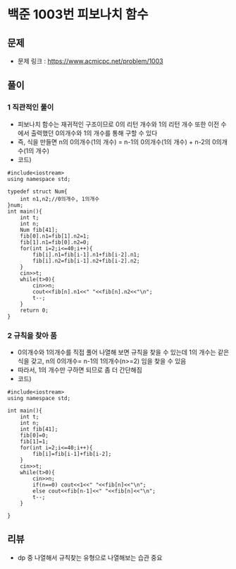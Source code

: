 # 백준 1003번 피보나치 함수
## 문제 
* 문제 링크 : https://www.acmicpc.net/problem/1003

## 풀이
### 1 직관적인 풀이
* 피보나치 함수는 재귀적인 구조이므로 0의 리턴 개수와 1의 리턴 개수 또한 이전 수에서 출력했던 0의개수와 1의 개수를 통해 구할 수 있다
* 즉, 식을 만들면 n의 0의개수(1의 개수)  = n-1의 0의개수(1의 개수)  + n-2의 0의개수(1의 개수) 
* 코드)
```
#include<iostream>
using namespace std;

typedef struct Num{
	int n1,n2;//0의개수, 1의개수 
}num;
int main(){
	int t;
	int n;
	Num fib[41];
	fib[0].n1=fib[1].n2=1;
	fib[1].n1=fib[0].n2=0;
	for(int i=2;i<=40;i++){
		fib[i].n1=fib[i-1].n1+fib[i-2].n1;
		fib[i].n2=fib[i-1].n2+fib[i-2].n2;
	} 
	cin>>t;
	while(t>0){
		cin>>n;
		cout<<fib[n].n1<<" "<<fib[n].n2<<"\n";
		t--;
	}
	return 0;
}
```
### 2 규칙을 찾아 품
* 0의개수와 1의개수를 직접 풀어 나열해 보면 규칙을 찾을 수 있는데 1의 개수는 같은 식을 갖고, n의 0의개수= n-1의 1의개수(n>=2) 임을 찾을 수 있음 
* 따라서, 1의 개수만 구하면 되므로 좀 더 간단해짐
* 코드)
```
#include<iostream>
using namespace std;

int main(){
	int t;
	int n;
	int fib[41];
	fib[0]=0;
	fib[1]=1;
	for(int i=2;i<=40;i++){
		fib[i]=fib[i-1]+fib[i-2];
	}
	cin>>t;
	while(t>0){
		cin>>n;
		if(n==0) cout<<1<<" "<<fib[n]<<"\n";
		else cout<<fib[n-1]<<" "<<fib[n]<<"\n";
		t--;
	}

}
```
## 리뷰
* dp 중 나열해서 규칙찾는 유형으로 나열해보는 습관 중요
